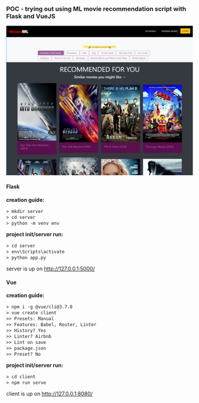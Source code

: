 ### POC - trying out using ML movie recommendation script with Flask and VueJS

![img](https://github.com/vuurball/poc-ml-flask-vue/blob/master/screenshot.png)

#### Flask

**creation guide:**
```
> mkdir server
> cd server
> python -m venv env
```

**project init/server run:**
```
> cd server
> env\Scripts\activate
> python app.py
```
server is up on  http://127.0.0.1:5000/ 

#### Vue

**creation guide:**
```
> npm i -g @vue/cli@3.7.0
> vue create client
>> Presets: Manual
>> Features: Babel, Router, Linter
>> History? Yes
>> Linter? Airbnb
>> Lint on save
>> package.json
>> Preset? No
```

**project init/server run:**
```
> cd client
> npm run serve
```
client is up on  http://127.0.0.1:8080/ 
